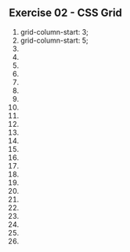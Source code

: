 ## Exercise 02 - CSS Grid

1. grid-column-start: 3;
2. grid-column-start: 5;
3.
4.
5.
6.
7.
8.
9.
10.
11.
12.
13.
14.
15.
16.
17.
18.
19.
20.
21.
22.
23.
24.
25.
26.
